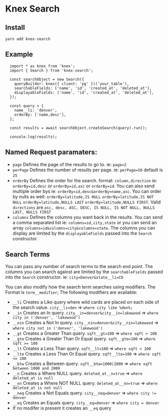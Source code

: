# Knex Search

## Install
```
yarn add knex-search
```

## Example
```
  import * as knex from 'knex';
  import { Search } from 'knex-search';

  const searchObject = new Search({
    queryBuilder: knex({ client: 'pg' })('your_table'),
    searchableFields: ['name', 'id', 'created_at', 'deleted_at'],
    displayableFields: ['name', 'id', 'created_at', 'deleted_at'],
  });

  const query = {
    name__li: 'denver',
    orderBy: ['name,desc'],
  };

  const results = await searchObject.createSearch(query).run();

  console.log(results);
```

## Named Request paramaters:
- `page` Defines the page of the results to go to. ie: `page=2`
- `perPage` Defines the number of results per page. ie: `perPage=50` default is `25`
- `orderBy` Defines the order for the search. format: `column,direction` ie: `orderBy=id,desc` or `orderBy=id,asc` or `orderBy=id`. You can also send multiple order bys ie: `orderBy=id,desc&orderBy=name,asc`. You can order by nulls as well: `orderBy=latitude,IS NULL` `orderBy=latitude,IS NOT NULL` `orderBy=latitude,NULLS LAST` `orderBy=latitude,NULLS FIRST`. Valid `directions` are `asc, desc, ASC, DESC, IS NULL, IS NOT NULL, NULLS LAST, NULLS FIRST`
- `columns` Defines the columns you want back in the results. You can send a comma separated list ie: `columns=id,city,state` or you can send an array `columns=id&columns=city&columns=state`. The columns you can display are limited by the `displayableFields` passed into the `Search` constructor.

## Search Terms
You can pass any number of search terms to the search end point. The columns you can search against are limited by the `searchableFields` passed into the `Search` constructor. ie: `city=Denver&state__li=CO`

You can also modify how the search term searches using modifiers. The Format is `term__modifier`; The following modifiers are available:
- `__li` Creates a Like query where wild cards are placed on each side of the search value. `city__li=den` => `where city like %den%;`
- `__in` Creates an In query. `city__in=denver&city__in=lakewood` => `where city in ('denver', 'lakewood')`
- `__nin` Creates a Not In query. `city__nin=denver&city__nin=lakewood` => `where city not in ('denver', 'lakewood')`
- `__gt` Creates a Greater Than query. `sqft__gt=100` => `where sqft > 100`
- `__gte` Creates a Greater Than Or Equal query. `sqft__gte=100` => `where sqft >= 100`
- `__lt` Creates a Less Than query. `sqft__lt=100` => `where sqft < 100`
- `__lte` Creates a Less Than Or Equal query. `sqft__lte=100` => `where sqft <= 100`
- `__btw` Creates a Between query. `sqft__btw=1000|2000` => `where sqft between 1000 and 2000`
- `__n` Creates a Where NULL query. `deleted_at__n=true` => `where deleted_at is null`
- `__nn` Creates a Where NOT NULL query. `deleted_at__nn=true` => `where deleted_at is not null`
- `__neq` Creates a Not Equals query. `city__neq=denver` => `where city != denver`
- `__eq` Creates an Equals query. `city__eq=denver` => `where city = denver`
- If no modifer is present it creates an `__eq` query
